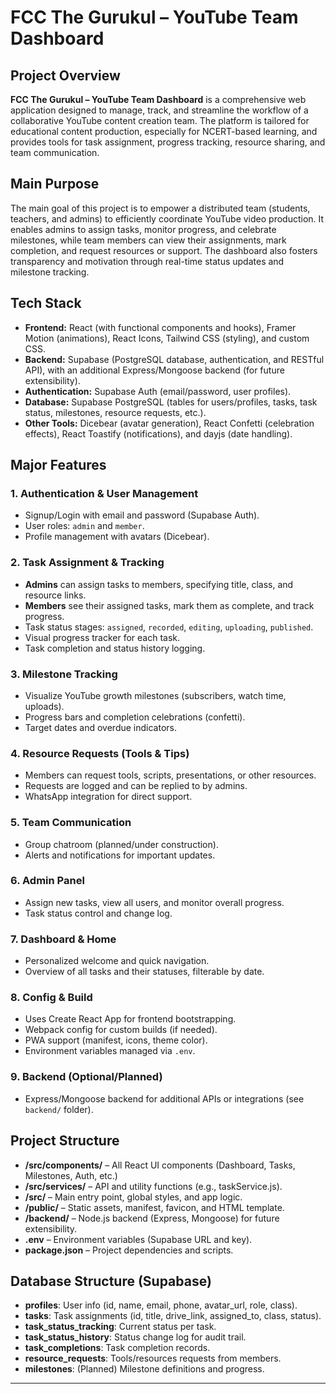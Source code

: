 # FCC The Gurukul – YouTube Team Dashboard

## Project Overview

**FCC The Gurukul – YouTube Team Dashboard** is a comprehensive web application designed to manage, track, and streamline the workflow of a collaborative YouTube content creation team. The platform is tailored for educational content production, especially for NCERT-based learning, and provides tools for task assignment, progress tracking, resource sharing, and team communication.

## Main Purpose

The main goal of this project is to empower a distributed team (students, teachers, and admins) to efficiently coordinate YouTube video production. It enables admins to assign tasks, monitor progress, and celebrate milestones, while team members can view their assignments, mark completion, and request resources or support. The dashboard also fosters transparency and motivation through real-time status updates and milestone tracking.

## Tech Stack

- **Frontend:** React (with functional components and hooks), Framer Motion (animations), React Icons, Tailwind CSS (styling), and custom CSS.
- **Backend:** Supabase (PostgreSQL database, authentication, and RESTful API), with an additional Express/Mongoose backend (for future extensibility).
- **Authentication:** Supabase Auth (email/password, user profiles).
- **Database:** Supabase PostgreSQL (tables for users/profiles, tasks, task status, milestones, resource requests, etc.).
- **Other Tools:** Dicebear (avatar generation), React Confetti (celebration effects), React Toastify (notifications), and dayjs (date handling).

## Major Features

### 1. **Authentication & User Management**
- Signup/Login with email and password (Supabase Auth).
- User roles: `admin` and `member`.
- Profile management with avatars (Dicebear).

### 2. **Task Assignment & Tracking**
- **Admins** can assign tasks to members, specifying title, class, and resource links.
- **Members** see their assigned tasks, mark them as complete, and track progress.
- Task status stages: `assigned`, `recorded`, `editing`, `uploading`, `published`.
- Visual progress tracker for each task.
- Task completion and status history logging.

### 3. **Milestone Tracking**
- Visualize YouTube growth milestones (subscribers, watch time, uploads).
- Progress bars and completion celebrations (confetti).
- Target dates and overdue indicators.

### 4. **Resource Requests (Tools & Tips)**
- Members can request tools, scripts, presentations, or other resources.
- Requests are logged and can be replied to by admins.
- WhatsApp integration for direct support.

### 5. **Team Communication**
- Group chatroom (planned/under construction).
- Alerts and notifications for important updates.

### 6. **Admin Panel**
- Assign new tasks, view all users, and monitor overall progress.
- Task status control and change log.

### 7. **Dashboard & Home**
- Personalized welcome and quick navigation.
- Overview of all tasks and their statuses, filterable by date.

### 8. **Config & Build**
- Uses Create React App for frontend bootstrapping.
- Webpack config for custom builds (if needed).
- PWA support (manifest, icons, theme color).
- Environment variables managed via `.env`.

### 9. **Backend (Optional/Planned)**
- Express/Mongoose backend for additional APIs or integrations (see `backend/` folder).

## Project Structure

- **/src/components/** – All React UI components (Dashboard, Tasks, Milestones, Auth, etc.)
- **/src/services/** – API and utility functions (e.g., taskService.js).
- **/src/** – Main entry point, global styles, and app logic.
- **/public/** – Static assets, manifest, favicon, and HTML template.
- **/backend/** – Node.js backend (Express, Mongoose) for future extensibility.
- **.env** – Environment variables (Supabase URL and key).
- **package.json** – Project dependencies and scripts.

## Database Structure (Supabase)

- **profiles**: User info (id, name, email, phone, avatar_url, role, class).
- **tasks**: Task assignments (id, title, drive_link, assigned_to, class, status).
- **task_status_tracking**: Current status per task.
- **task_status_history**: Status change log for audit trail.
- **task_completions**: Task completion records.
- **resource_requests**: Tools/resources requests from members.
- **milestones**: (Planned) Milestone definitions and progress.

---